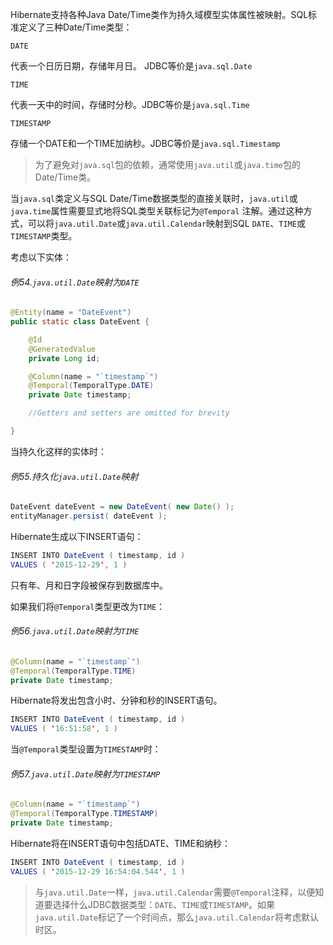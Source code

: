 Hibernate支持各种Java Date/Time类作为持久域模型实体属性被映射。SQL标准定义了三种Date/Time类型：

`DATE`

代表一个日历日期，存储年月日。 JDBC等价是`java.sql.Date`

`TIME`

代表一天中的时间，存储时分秒。JDBC等价是`java.sql.Time`

`TIMESTAMP`

存储一个DATE和一个TIME加纳秒。JDBC等价是`java.sql.Timestamp`

> 为了避免对`java.sql`包的依赖，通常使用`java.util`或`java.time`包的Date/Time类。

当`java.sql`类定义与SQL Date/Time数据类型的直接关联时，`java.util`或`java.time`属性需要显式地将SQL类型关联标记为`@Temporal` 注解。通过这种方式，可以将`java.util.Date`或`java.util.Calendar`映射到SQL `DATE`、`TIME`或`TIMESTAMP`类型。

考虑以下实体：

###### 例54.`java.util.Date`映射为`DATE`

```java
@Entity(name = "DateEvent")
public static class DateEvent {

    @Id
    @GeneratedValue
    private Long id;

    @Column(name = "`timestamp`")
    @Temporal(TemporalType.DATE)
    private Date timestamp;

    //Getters and setters are omitted for brevity

}
```

当持久化这样的实体时：

###### 例55.持久化`java.util.Date`映射

```java
DateEvent dateEvent = new DateEvent( new Date() );
entityManager.persist( dateEvent );
```

Hibernate生成以下INSERT语句：

```java
INSERT INTO DateEvent ( timestamp, id )
VALUES ( '2015-12-29', 1 )
```

只有年、月和日字段被保存到数据库中。

如果我们将`@Temporal`类型更改为`TIME`：

###### 例56.`java.util.Date`映射为`TIME`

```java
@Column(name = "`timestamp`")
@Temporal(TemporalType.TIME)
private Date timestamp;
```

Hibernate将发出包含小时、分钟和秒的INSERT语句。

```java
INSERT INTO DateEvent ( timestamp, id )
VALUES ( '16:51:58', 1 )
```

当`@Temporal`类型设置为`TIMESTAMP`时：

###### 例57.`java.util.Date`映射为`TIMESTAMP`

```java
@Column(name = "`timestamp`")
@Temporal(TemporalType.TIMESTAMP)
private Date timestamp;
```

Hibernate将在INSERT语句中包括DATE、TIME和纳秒：

```java
INSERT INTO DateEvent ( timestamp, id )
VALUES ( '2015-12-29 16:54:04.544', 1 )
```

> 与`java.util.Date`一样，`java.util.Calendar`需要`@Temporal`注释，以便知道要选择什么JDBC数据类型：`DATE`、`TIME`或`TIMESTAMP`。如果`java.util.Date`标记了一个时间点，那么`java.util.Calendar`将考虑默认时区。



